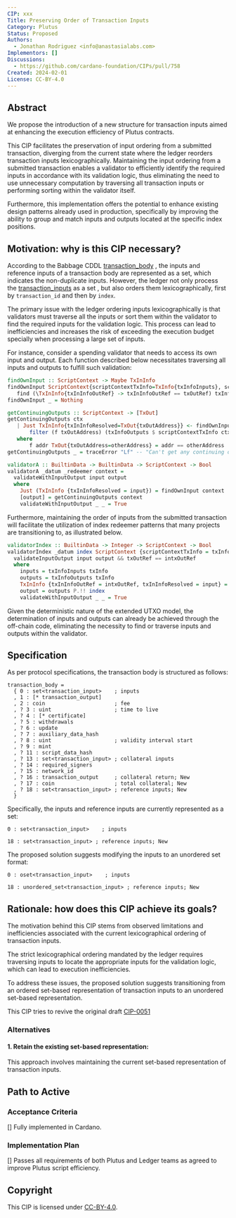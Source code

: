 ```yaml
---
CIP: xxx
Title: Preserving Order of Transaction Inputs
Category: Plutus
Status: Proposed
Authors:
  - Jonathan Rodriguez <info@anastasialabs.com>
Implementors: []
Discussions:
  - https://github.com/cardano-foundation/CIPs/pull/758
Created: 2024-02-01
License: CC-BY-4.0
---
```



## Abstract

We propose the introduction of a new structure for transaction inputs aimed at enhancing the execution efficiency of Plutus contracts.

This CIP facilitates the preservation of input ordering from a submitted transaction, diverging from the current state where the ledger reorders transaction inputs lexicographically. Maintaining the input ordering from a submitted transaction enables a validator to efficiently identify the required inputs in accordance with its validation logic, thus eliminating the need to use unnecessary computation by traversing all transaction inputs or performing sorting within the validator itself.

Furthermore, this implementation offers the potential to enhance existing design patterns already used in production, specifically by improving the ability to group and match inputs and outputs located at the specific index positions.

## Motivation: why is this CIP necessary?

According to the Babbage CDDL [transaction_body](https://github.com/IntersectMBO/cardano-ledger/blob/master/eras/babbage/impl/cddl-files/babbage.cddl) , the inputs and reference inputs of a transaction body are represented as a set, which indicates the non-duplicate inputs. However, the ledger not only process the [transaction_inputs](https://github.com/IntersectMBO/cardano-ledger/blob/0274cf65dbb79773122b69dfd36a8299eec2783f/eras/babbage/impl/cddl-files/babbage.cddl#L75-L77) as a set , but also orders them lexicographically, first by `transaction_id` and then by `index`.

The primary issue with the ledger ordering inputs lexicographically is that validators must traverse all the inputs or sort them within the validator to find the required inputs for the validation logic. This process can lead to inefficiencies and increases the risk of exceeding the execution budget specially when processing a large set of inputs.

For instance, consider a spending validator that needs to access its own input and output. Each function described below necessitates traversing all inputs and outputs to fulfill such validation:

 ```haskell
findOwnInput :: ScriptContext -> Maybe TxInInfo
findOwnInput ScriptContext{scriptContextTxInfo=TxInfo{txInfoInputs}, scriptContextPurpose=Spending txOutRef} =
    find (\TxInInfo{txInInfoOutRef} -> txInInfoOutRef == txOutRef) txInfoInputs
findOwnInput _ = Nothing
 ```

 ```haskell
getContinuingOutputs :: ScriptContext -> [TxOut]
getContinuingOutputs ctx
    | Just TxInInfo{txInInfoResolved=TxOut{txOutAddress}} <- findOwnInput ctx =
        filter (f txOutAddress) (txInfoOutputs $ scriptContextTxInfo ctx)
    where
        f addr TxOut{txOutAddress=otherAddress} = addr == otherAddress
getContinuingOutputs _ = traceError "Lf" -- "Can't get any continuing outputs"
```

```haskell
validatorA :: BuiltinData -> BuiltinData -> ScriptContext -> Bool
validatorA _datum _redeemer context =
  validateWithInputOutput input output
  where
    Just (TxInInfo {txInInfoResolved = input}) = findOwnInput context
    [output] = getContinuingOutputs context
    validateWithInputOutput _ _ = True
```

Furthermore, maintaining the order of inputs from the submitted transaction will facilitate the utilization of index redeemer patterns that many projects are transitioning to, as illustrated below.

```haskell
validatorIndex :: BuiltinData -> Integer -> ScriptContext -> Bool
validatorIndex _datum index ScriptContext {scriptContextTxInfo = txInfo, scriptContextPurpose = Spending txOutRef} =
  validateInputOutput input output && txOutRef == intxOutRef
  where
    inputs = txInfoInputs txInfo
    outputs = txInfoOutputs txInfo
    TxInInfo {txInInfoOutRef = intxOutRef, txInInfoResolved = input} = inputs P.!! index
    output = outputs P.!! index
    validateWithInputOutput _ _ = True
```

Given the deterministic nature of the extended UTXO model, the determination of inputs and outputs can already be achieved through the off-chain code, eliminating the necessity to find or traverse inputs and outputs within the validator.

## Specification
As per protocol specifications, the transaction body is structured as follows:

```
transaction_body =
  { 0 : set<transaction_input>    ; inputs
  , 1 : [* transaction_output]
  , 2 : coin                      ; fee
  , ? 3 : uint                    ; time to live
  , ? 4 : [* certificate]
  , ? 5 : withdrawals
  , ? 6 : update
  , ? 7 : auxiliary_data_hash
  , ? 8 : uint                    ; validity interval start
  , ? 9 : mint
  , ? 11 : script_data_hash
  , ? 13 : set<transaction_input> ; collateral inputs
  , ? 14 : required_signers
  , ? 15 : network_id
  , ? 16 : transaction_output     ; collateral return; New
  , ? 17 : coin                   ; total collateral; New
  , ? 18 : set<transaction_input> ; reference inputs; New
  }
```

Specifically, the inputs and reference inputs are currently represented as a set:
```
0 : set<transaction_input>    ; inputs
```
```
18 : set<transaction_input> ; reference inputs; New
```

The proposed solution suggests modifying the inputs to an unordered set format:
```
0 : oset<transaction_input>    ; inputs
```
```
18 : unordered_set<transaction_input> ; reference inputs; New
```


## Rationale: how does this CIP achieve its goals?
The motivation behind this CIP stems from observed limitations and inefficiencies associated with the current lexicographical ordering of transaction inputs.

The strict lexicographical ordering mandated by the ledger requires traversing inputs to locate the appropriate inputs for the validation logic, which can lead to execution inefficiencies.

To address these issues, the proposed solution suggests transitioning from an ordered set-based representation of transaction inputs to an unordered set-based representation.

This CIP tries to revive the original draft [CIP-0051](https://github.com/cardano-foundation/CIPs/pull/231)

### Alternatives
#### 1. Retain the existing set-based representation:

This approach involves maintaining the current set-based representation of transaction inputs.

## Path to Active

### Acceptance Criteria
[] Fully implemented in Cardano.

### Implementation Plan
[] Passes all requirements of both Plutus and Ledger teams as agreed to improve Plutus script efficiency.


## Copyright

This CIP is licensed under [CC-BY-4.0](https://creativecommons.org/licenses/by/4.0/legalcode).
